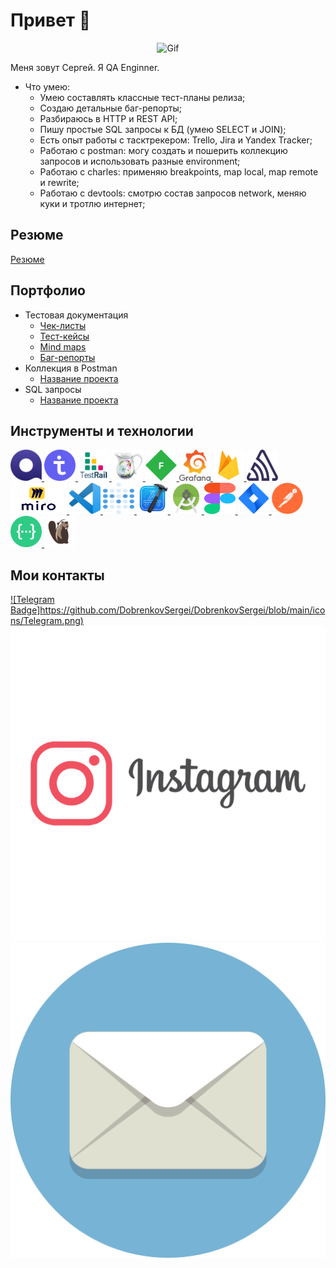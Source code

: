 # Привет  🦕

<div align="center">

![Gif](https://media.giphy.com/media/l2Je43PzMqrAzNNm0/giphy.gif)
</div>

Меня зовут Сергей. Я QA Enginner.
- Что умею:
   - Умею составлять классные тест-планы релиза;
   - Создаю детальные баг-репорты;
   - Разбираюсь в HTTP и REST API;
   - Пишу простые SQL запросы к БД (умею SELECT и JOIN);
   - Есть опыт работы с тасктрекером: Trello, Jira и Yandex Tracker;
   - Работаю с postman: могу создать и пошерить коллекцию запросов и использовать разные environment;
   - Работаю с charles: применяю breakpoints, map local, map remote и rewrite;
   - Работаю с devtools: смотрю состав запросов network, меняю куки и тротлю интернет;

## Резюме

[Резюме](https://samara.hh.ru/resume/6080c3e9ff0047c8290039ed1f736563726574)

## Портфолио 
- Тестовая документация
    -  [Чек-листы](https://miro.com/app/board/uXjVPDAAec4=/)
    -  [Тест-кейсы](https://ссылочку_сюда)
    -  [Mind maps](https://ссылочку_сюда)
    -  [Баг-репорты](https://ссылочку_сюда)
- Коллекция в Postman 
    -  [Название проекта](https://documenter.getpostman.com/view/23838005/2s8Z6vYZT5)
- SQL запросы 
    -  [Название проектa](https://ссылочку_сюда)
  

## Инструменты и технологии

<p align="left">
<a href="https://qase.io/">
<img src="https://github.com/DobrenkovSergei/DobrenkovSergei/blob/main/icons/Qase.io.png" alt="Qase.io" width="50" height="50" />
</a>
<a href="https://testit.software/">
<img src="https://github.com/DobrenkovSergei/DobrenkovSergei/blob/main/icons/TestIT.png" alt="TestIT" width="50" height="50" />
</a>
<a href="https://www.gurock.com/testrail">
<img src="https://github.com/DobrenkovSergei/DobrenkovSergei/blob/main/icons/TestRail.png" alt="TestRail" width="50" height="50" />
</a>
<a href="https://www.charlesproxy.com/">
<img src="https://github.com/DobrenkovSergei/DobrenkovSergei/blob/main/icons/Charles.png" alt="Charles" width="50" height="50" />
</a>
<a href="https://www.telerik.com/fiddler">
<img src="https://github.com/DobrenkovSergei/DobrenkovSergei/blob/main/icons/Fiddler.png" alt="Fiddler" width="50" height="50" /> 
</a>
<a href="https://grafana.com/">
<img src="https://github.com/DobrenkovSergei/DobrenkovSergei/blob/main/icons/Grafana.png" alt="Grafana" width="50" height="50" />
</a>
<a href="https://firebase.google.com/">
<img src="https://github.com/DobrenkovSergei/DobrenkovSergei/blob/main/icons/Firebase.png" alt="Firebase" width="50" height="50" /> 
</a>
<a href="https://sentry.io/welcome/">
<img src="https://github.com/DobrenkovSergei/DobrenkovSergei/blob/main/icons/Sentry.png" alt="Sentry" width="50" height="50" />
</a>
<a href="https://miro.com/ru/">
<img src="https://github.com/DobrenkovSergei/DobrenkovSergei/blob/main/icons/Miro.png" alt="Miro" width="90" height="50" />
</a>
<a href="https://code.visualstudio.com/">
<img src="https://github.com/DobrenkovSergei/DobrenkovSergei/blob/main/icons/Visual_Studio_Code.png" alt="Visual Studio Code" width="50" height="50" /> 
</a>
<a href="https://www.metabase.com/">
<img src="https://github.com/DobrenkovSergei/DobrenkovSergei/blob/main/icons/Metabase.png" alt="Metabase" width="50" height="50" />
</a>
<a href="https://developer.apple.com/xcode/">
<img src="https://github.com/DobrenkovSergei/DobrenkovSergei/blob/main/icons/Xcode.png" alt="Xcode" width="50" height="50" />
</a> 
<a href="https://developer.android.com/studio">
<img src="https://github.com/DobrenkovSergei/DobrenkovSergei/blob/main/icons/Android Studio.png" alt="Android Studio" width="50" height="50" />
</a>
<a href="https://figma.com">
<img src="https://github.com/DobrenkovSergei/DobrenkovSergei/blob/main/icons/Figma.svg" alt="Figma" width="50" height="50" /> 
</a>
<a href="https://www.atlassian.com/software/jira">
<img src="https://github.com/DobrenkovSergei/DobrenkovSergei/blob/main/icons/Jira.png" alt="Jira" width="50" height="50" />
</a>
<a href="https://www.postman.com/">
<img src="https://github.com/DobrenkovSergei/DobrenkovSergei/blob/main/icons/Postman.png" alt="Postman" width="50" height="50" />
</a>
<a href="https://swagger.io/">
<img src="https://github.com/DobrenkovSergei/DobrenkovSergei/blob/main/icons/swagger.png" alt="Swagger" width="50" height="50" />
</a>
<a href="https://dbeaver.io/">
<img src="https://github.com/DobrenkovSergei/DobrenkovSergei/blob/main/icons/DBeaver.png" alt="DBeaver" width="50" height="50" />
</a>
</p>

## Мои контакты

[![Telegram Badge]https://github.com/DobrenkovSergei/DobrenkovSergei/blob/main/icons/Telegram.png)](https://t.me/Sergei_Dobrenkov/)
[![Instagramm](https://github.com/DobrenkovSergei/DobrenkovSergei/blob/main/icons/instagram.png)](http://instagram.com/carnerocraft)
[![Email](https://github.com/DobrenkovSergei/DobrenkovSergei/blob/main/icons/Mail.png)](mailto:dobrenkovsergei@mail.ru)
